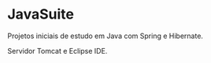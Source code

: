 # JavaSuite
Projetos iniciais de estudo em Java com Spring e Hibernate.

Servidor Tomcat e Eclipse IDE.
